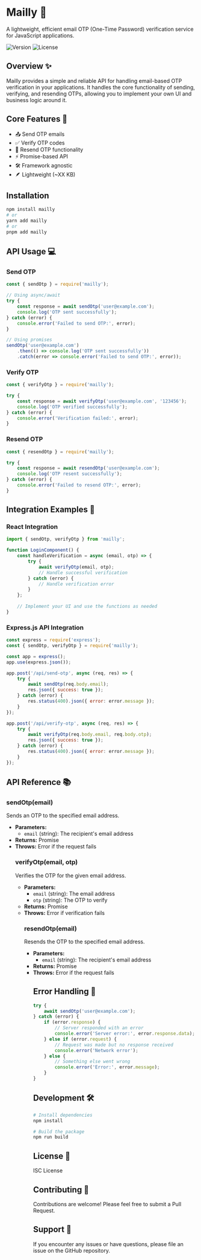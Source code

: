 # Mailly 📧

A lightweight, efficient email OTP (One-Time Password) verification service for JavaScript applications.

![Version](https://img.shields.io/badge/version-6.0.0-blue.svg)
![License](https://img.shields.io/badge/license-ISC-green.svg)

## Overview ✨

Mailly provides a simple and reliable API for handling email-based OTP verification in your applications. It handles the core functionality of sending, verifying, and resending OTPs, allowing you to implement your own UI and business logic around it.

## Core Features 🚀

- 📤 Send OTP emails
- ✅ Verify OTP codes
- 🔄 Resend OTP functionality
- ⚡ Promise-based API
- 🛠 Framework agnostic
- 🪶 Lightweight (~XX KB)

## Installation

```bash
npm install mailly
# or
yarn add mailly
# or
pnpm add mailly
```

## API Usage 💻

### Send OTP

```javascript
const { sendOtp } = require('mailly');

// Using async/await
try {
    const response = await sendOtp('user@example.com');
    console.log('OTP sent successfully');
} catch (error) {
    console.error('Failed to send OTP:', error);
}

// Using promises
sendOtp('user@example.com')
    .then(() => console.log('OTP sent successfully'))
    .catch(error => console.error('Failed to send OTP:', error));
```

### Verify OTP

```javascript
const { verifyOtp } = require('mailly');

try {
    const response = await verifyOtp('user@example.com', '123456');
    console.log('OTP verified successfully');
} catch (error) {
    console.error('Verification failed:', error);
}
```

### Resend OTP

```javascript
const { resendOtp } = require('mailly');

try {
    const response = await resendOtp('user@example.com');
    console.log('OTP resent successfully');
} catch (error) {
    console.error('Failed to resend OTP:', error);
}
```

## Integration Examples 🔧

### React Integration

```javascript
import { sendOtp, verifyOtp } from 'mailly';

function LoginComponent() {
    const handleVerification = async (email, otp) => {
        try {
            await verifyOtp(email, otp);
            // Handle successful verification
        } catch (error) {
            // Handle verification error
        }
    };
    
    // Implement your UI and use the functions as needed
}
```

### Express.js API Integration

```javascript
const express = require('express');
const { sendOtp, verifyOtp } = require('mailly');

const app = express();
app.use(express.json());

app.post('/api/send-otp', async (req, res) => {
    try {
        await sendOtp(req.body.email);
        res.json({ success: true });
    } catch (error) {
        res.status(400).json({ error: error.message });
    }
});

app.post('/api/verify-otp', async (req, res) => {
    try {
        await verifyOtp(req.body.email, req.body.otp);
        res.json({ success: true });
    } catch (error) {
        res.status(400).json({ error: error.message });
    }
});
```

## API Reference 📚

### sendOtp(email)
Sends an OTP to the specified email address.

- **Parameters:**
  - `email` (string): The recipient's email address
- **Returns:** Promise<Object>
- **Throws:** Error if the request fails

### verifyOtp(email, otp)
Verifies the OTP for the given email address.

- **Parameters:**
  - `email` (string): The email address
  - `otp` (string): The OTP to verify
- **Returns:** Promise<Object>
- **Throws:** Error if verification fails

### resendOtp(email)
Resends the OTP to the specified email address.

- **Parameters:**
  - `email` (string): The recipient's email address
- **Returns:** Promise<Object>
- **Throws:** Error if the request fails

## Error Handling 🚨

```javascript
try {
    await sendOtp('user@example.com');
} catch (error) {
    if (error.response) {
        // Server responded with an error
        console.error('Server error:', error.response.data);
    } else if (error.request) {
        // Request was made but no response received
        console.error('Network error');
    } else {
        // Something else went wrong
        console.error('Error:', error.message);
    }
}
```

## Development 🛠️

```bash
# Install dependencies
npm install

# Build the package
npm run build
```

## License 📄

ISC License

## Contributing 🤝

Contributions are welcome! Please feel free to submit a Pull Request.

## Support 💪

If you encounter any issues or have questions, please file an issue on the GitHub repository.